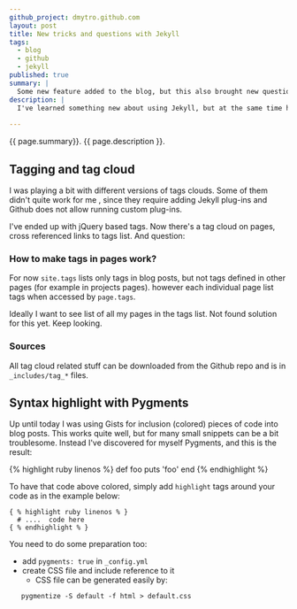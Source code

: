 ```yaml
---
github_project: dmytro.github.com
layout: post
title: New tricks and questions with Jekyll
tags:
  - blog
  - github
  - jekyll
published: true
summary: |
  Some new feature added to the blog, but this also brought new questions
description: |
  I've learned something new about using Jekyll, but at the same time have some new questions not resolved yet
  
---
```


<p class="italic"> {{ page.summary}}. {{ page.description }}. </p>

## Tagging and tag cloud

I was playing a bit with different versions of tags clouds. Some of them didn't quite work for me , since they require adding Jekyll plug-ins and Github does not allow running custom plug-ins.

I've ended up with jQuery based tags. Now there's a tag cloud on pages, cross referenced links to tags list. And question:

### How to make tags in pages work?

For now ` site.tags ` lists only tags in blog posts, but not tags defined in other pages (for example in projects pages). however each individual page list tags when accessed by `page.tags`. 

Ideally I want to see list of all my pages in the tags list.  Not found solution for this yet. Keep looking.

### Sources

All tag cloud related stuff can be downloaded from the Github repo and is in `_includes/tag_*` files.

## Syntax highlight with Pygments

Up until today I was using Gists for inclusion (colored) pieces of code into blog posts. This works quite well, but for many small snippets can be a bit troublesome. Instead I've discovered for myself Pygments, and this is the result:

{% highlight ruby linenos %}
def foo
  puts 'foo'
end
{% endhighlight %}

To have that code above colored, simply add `highlight` tags around your code as in the example below:


    { % highlight ruby linenos % }
      # ....  code here
    { % endhighlight % }

You need to do some preparation too:

* add `pygments: true` in `_config.yml`
* create CSS file and include reference to it
  - CSS file can be generated easily by:
```  
   pygmentize -S default -f html > default.css
```

